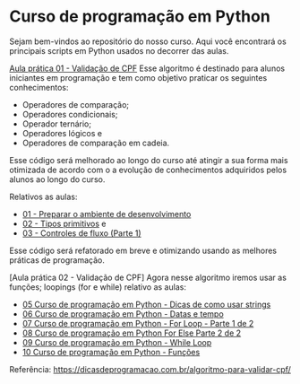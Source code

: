 # Curso de programação em Python

Sejam bem-vindos ao repositório do nosso curso. Aqui você encontrará os principais scripts em Python usados no decorrer das aulas.

[Aula prática 01 - Validação de CPF](https://github.com/flaviofrancisco/curso-programacao-python/tree/main/exercicios/01)
Esse algoritmo é destinado para alunos iniciantes em programação e tem como objetivo praticar os seguintes conhecimentos:
- Operadores de comparação;
- Operadores condicionais;
- Operador ternário;
- Operadores lógicos e
- Operadores de comparação em cadeia.

Esse código será melhorado ao longo do curso até atingir a sua forma mais otimizada de acordo com o a evolução de conhecimentos adquiridos pelos alunos ao longo do curso.

Relativos as aulas:

* [01 - Preparar o ambiente de desenvolvimento](https://www.youtube.com/watch?v=CmA8ep6uBtc&t=1s)
* [02 - Tipos primitivos](https://www.youtube.com/watch?v=Yl8DBM2cIII&t=4s) e
* [03 - Controles de fluxo (Parte 1)](https://www.youtube.com/watch?v=QqlZObFKQ5U&t=609s)

Esse código será refatorado em breve e otimizando usando as melhores práticas de programação.

[Aula prática 02 - Validação de CPF]
Agora nesse algoritmo iremos usar as funções; loopings (for e while) relativo as aulas:

* [05 Curso de programação em Python - Dicas de como usar strings](https://www.youtube.com/watch?v=gk8BsUumz9o)
* [06 Curso de programação em Python - Datas e tempo](https://www.youtube.com/watch?v=8ZvPXGof9ok)
* [07 Curso de programação em Python - For Loop - Parte 1 de 2](https://www.youtube.com/watch?v=VaMA29WolKE)
* [08 Curso de programação em Python For Else Parte 2 de 2](https://www.youtube.com/watch?v=KPomxaWrT7A)
* [09 Curso de programação em Python - While Loop](https://www.youtube.com/watch?v=iS2_9stvONM)
* [10 Curso de programação em Python - Funções](https://www.youtube.com/watch?v=J2yIB2LDJeI)


Referência:
https://dicasdeprogramacao.com.br/algoritmo-para-validar-cpf/
